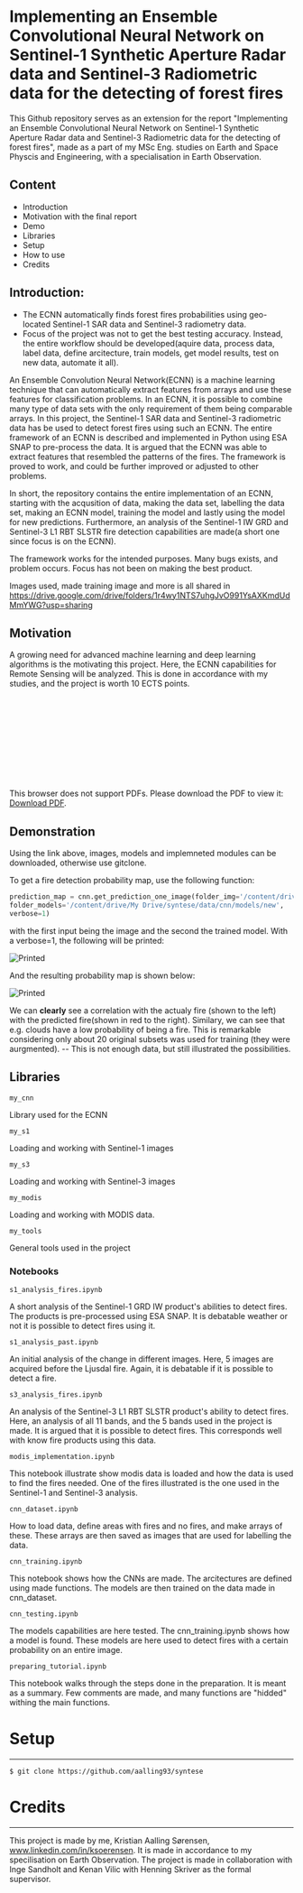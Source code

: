 # Implementing an Ensemble Convolutional Neural Network on Sentinel-1 Synthetic Aperture Radar data and Sentinel-3 Radiometric data for the detecting of forest fires
This Github repository serves as an extension for the report  "Implementing an Ensemble Convolutional Neural Network on
Sentinel-1 Synthetic Aperture Radar data and Sentinel-3 Radiometric data for the detecting of forest fires", made as a part of my MSc Eng. studies on Earth and Space Physcis and Engineering, with a specialisation in Earth Observation.

## Content
* Introduction
* Motivation with the final report
* Demo
* Libraries
* Setup
* How to use
* Credits




## Introduction:
- The ECNN automatically finds forest fires probabilities using geo-located Sentinel-1 SAR data and Sentinel-3 radiometry data.
- Focus of the project was not to get the best testing accuracy. Instead, the entire workflow should be developed(aquire data, process data, label data, define arcitecture, train models, get model results, test on new data, automate it all). 



An Ensemble Convolution Neural Network(ECNN) is a machine learning technique that can automatically extract features from arrays and use these features for classification problems. In an ECNN, it is possible to combine many type of data sets with the only requirement of them being comparable arrays. In this project, the Sentinel-1 SAR data and Sentinel-3 radiometric data has  be used to detect forest fires using such an ECNN. The entire framework of an ECNN is  described and implemented in Python using ESA SNAP to pre-process the data. It is argued that the ECNN was able to extract features that resembled the patterns of the fires. The framework is proved to work, and could be further improved or adjusted to other problems.


In short, the repository contains the entire implementation of an ECNN, starting with the acqusition of data, making the data set, labelling the data set, 
making an ECNN model, training the model and lastly using the model for new predictions.
Furthermore, an analysis of the Sentinel-1 IW GRD and Sentinel-3 L1 RBT SLSTR fire detection capabilities are made(a short one since focus is on the ECNN).

The framework works for the intended purposes. Many bugs exists, and problem occurs. Focus has not been on making the best product.

Images used, made training image and more is all shared in 
https://drive.google.com/drive/folders/1r4wy1NTS7uhgJvO991YsAXKmdUdMmYWG?usp=sharing





## Motivation
A growing need for advanced machine learning and deep learning algorithms is the motivating this project.
Here, the ECNN capabilities for Remote Sensing will be analyzed.
This is done in accordance with my studies, and the project is worth 10 ECTS points.

<object data="https://drive.google.com/file/d/1EqZN6q14--OdUyuOBrCkU-fHkgwq-x8B/view?usp=sharing" type="application/pdf" width="700px" height="700px">
    <embed src="https://drive.google.com/file/d/1EqZN6q14--OdUyuOBrCkU-fHkgwq-x8B/view?usp=sharing">
        <p>This browser does not support PDFs. Please download the PDF to view it: <a href="https://drive.google.com/file/d/1EqZN6q14--OdUyuOBrCkU-fHkgwq-x8B/view?usp=sharing">Download PDF</a>.</p>
    </embed>
</object>

## Demonstration
Using the link above, images, models and implemneted modules can be downloaded, otherwise use gitclone.

To get a fire detection probability map, use the following function:
```python
prediction_map = cnn.get_prediction_one_image(folder_img='/content/drive/My Drive/syntese/data/cnn/images_testing/image_pair_1',
folder_models='/content/drive/My Drive/syntese/data/cnn/models/new',
verbose=1)
```
with the first input being the image and the second the trained model. With a verbose=1, the following will be printed:

![Printed](not_used/predictions.png?raw=true "Title")

And the resulting probability map is shown below:

![Printed](not_used/fire_detection_result.PNG?raw=true "Title")

We can **clearly** see a correlation with the actualy fire (shown to the left) with the predicted fire(shown in red to the right). Similary, we can see that e.g. clouds have a low probability of being a fire. This is remarkable considering only about 20 original subsets was used for training (they were aurgmented). -- This is not enough data, but still illustrated the possibilities.




## Libraries
```
my_cnn
```
Library used for the ECNN
```
my_s1
```
Loading and working with Sentinel-1 images

```
my_s3
```
Loading and working with Sentinel-3 images
```
my_modis
```
Loading and working with MODIS data. 

```
my_tools
```
General tools used in the project

### Notebooks
```
s1_analysis_fires.ipynb
```
A short analysis of the Sentinel-1 GRD IW product's abilities to detect fires. The products is pre-processed using ESA SNAP. It is debatable weather or not it is possible to detect fires using it.
```
s1_analysis_past.ipynb
```
An initial analysis of the change in different images. Here, 5 images are acquired before the Ljusdal fire. Again, it is debatable if it is possible to detect a fire. 
```
s3_analysis_fires.ipynb
```
An analysis of the Sentinel-3 L1 RBT SLSTR product's ability to detect fires. Here, an analysis of all 11 bands, and the 5 bands used in the project is made. It is argued that it is possible to detect fires. This corresponds well with know fire products using this data.

```
modis_implementation.ipynb
```
This notebook illustrate show modis data is loaded and how the data is used to find the fires needed. One of the fires illustrated is the one used in the Sentinel-1 and Sentinel-3 analysis.

```
cnn_dataset.ipynb
```
How to load data, define areas with fires and no fires, and make arrays of these. These arrays are then saved as images that are used for labelling the data.

```
cnn_training.ipynb
```
This notebook shows how the CNNs are made. The arcitectures are defined using made functions. The models are then trained on the data made in cnn_dataset. 

```
cnn_testing.ipynb
```
The models capabilities are here tested. The cnn_training.ipynb shows how a model is found. These models are here used to detect fires with a certain probability on an entire image.

```
preparing_tutorial.ipynb
```
This notebook walks through the steps done in the preparation. It is meant as a summary. Few comments are made, and many functions are "hidded" withing the main functions. 

# Setup
-----------------------
```shell
$ git clone https://github.com/aalling93/syntese
```



# Credits
---------------------
This project is made by me, Kristian Aalling Sørensen, www.linkedin.com/in/ksoerensen. It is made in accordance to my specilisation on Earth Observation. 
The project is made in collaboration with Inge Sandholt and Kenan Vilic with Henning Skriver as the formal supervisor. 



